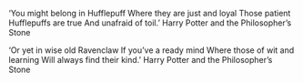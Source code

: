 ‘You might belong in Hufflepuff
Where they are just and loyal
Those patient Hufflepuffs are true
And unafraid of toil.’
Harry Potter and the Philosopher’s Stone

‘Or yet in wise old Ravenclaw
If you’ve a ready mind
Where those of wit and learning
Will always find their kind.’
Harry Potter and the Philosopher’s Stone
